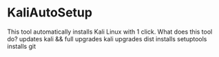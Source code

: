 # KaliAutoSetup
This tool automatically installs Kali Linux with 1 click.
What does this tool do?
updates kali && full upgrades kali
upgrades dist
installs setuptools
installs git
